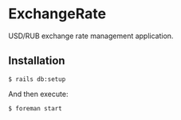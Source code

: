 # ExchangeRate

USD/RUB exchange rate management application.

## Installation

    $ rails db:setup

And then execute:

    $ foreman start
